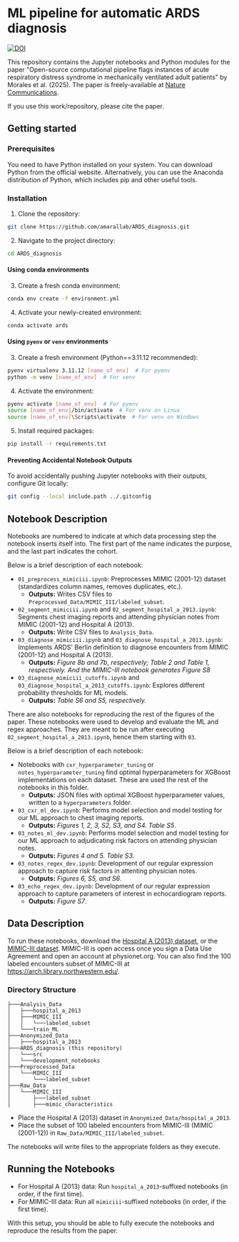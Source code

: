 # ML pipeline for automatic ARDS diagnosis  

[![DOI](https://zenodo.org/badge/813937806.svg)](https://doi.org/10.5281/zenodo.15284390)

This repository contains the Jupyter notebooks and Python modules for the paper "Open-source computational pipeline flags instances of acute respiratory distress syndrome in mechanically ventilated adult patients" by Morales et al. (2025). The paper is freely-available at <a href="https://doi.org/10.1038/s41467-025-61418-5" target="_blank">Nature Communications</a>.

If you use this work/repository, please cite the paper.

## Getting started

### Prerequisites  

You need to have Python installed on your system. You can download Python from the official website. Alternatively, you can use the Anaconda distribution of Python, which includes pip and other useful tools.  

### Installation

1. Clone the repository:  

```bash
git clone https://github.com/amarallab/ARDS_diagnosis.git
```  

2. Navigate to the project directory:  

```bash
cd ARDS_diagnosis
```  

#### Using conda environments

3. Create a fresh conda environment:  

```bash
conda env create -f environment.yml
```  

4. Activate your newly-created environment:  

```bash
conda activate ards
```

#### Using `pyenv` or `venv` environments  

3. Create a fresh environment (Python==3.11.12 recommended):  

```bash
pyenv virtualenv 3.11.12 [name_of_env]  # For pyenv
python -m venv [name_of_env]  # For venv
```

4. Activate the environment:  

```bash
pyenv activate [name_of_env]  # For pyenv
source [name_of_env]/bin/activate  # For venv on Linux
source [name_of_env]\Scripts\activate  # For venv on Windows
```

5. Install required packages:  

```bash
pip install -r requirements.txt
```  

#### Preventing Accidental Notebook Outputs  

To avoid accidentally pushing Jupyter notebooks with their outputs, configure Git locally:

```bash
git config --local include.path ../.gitconfig
```

## Notebook Description  

Notebooks are numbered to indicate at which data processing step the notebook inserts itself into. The first part of the name indicates the purpose, and the last part indicates the cohort.  

Below is a brief description of each notebook:  

- `01_preprocess_mimiciii.ipynb`: Preprocesses MIMIC (2001-12) dataset (standardizes column names, removes duplicates, etc.).  
  - **Outputs:** Writes CSV files to `Preprocessed_Data/MIMIC_III/labeled_subset`.
- `02_segment_mimiciii.ipynb` and `02_segment_hospital_a_2013.ipynb`: Segments chest imaging reports and attending physician notes from MIMIC (2001-12) and Hospital A (2013).
  - **Outputs:** Write CSV files to `Analysis_Data`.  
- `03_diagnose_mimiciii.ipynb` and `03_diagnose_hospital_a_2013.ipynb`: Implements ARDS' Berlin definition to diagnose encounters from MIMIC (2001-12) and Hospital A (2013).
  - **Outputs:** *Figure 8b and 7b, respectively; Table 2 and Table 1, respectively. And the MIMIC-III notebook generates Figure S8*  
- `03_diagnose_mimiciii_cutoffs.ipynb` and `03_diagnose_hospital_a_2013_cutoffs.ipynb`: Explores different probability thresholds for ML models.
  - **Outputs:** *Table S6 and S5, respectively.* 

There are also notebooks for reproducing the rest of the figures of the paper. These notebooks were used to develop and evaluate the ML and regex approaches. They are meant to be run after executing `02_segment_hospital_a_2013.ipynb`, hence them starting with `03`. 
 
 
 Below is a brief description of each notebook:  

- Notebooks with `cxr_hyperparameter_tuning` or `notes_hyperparameter_tuning` find optimal hyperparameters for XGBoost implementations on each dataset. These are used the rest of the notebooks in this folder.
  - **Outputs:** JSON files with optimal XGBoost hyperparameter values, written to a `hyperparameters` folder.
- `03_cxr_ml_dev.ipynb`: Performs model selection and model testing for our ML approach to chest imaging reports.
  - **Outputs:** *Figures 1, 2, 3, S2, S3, and S4. Table S5*.
- `03_notes_ml_dev.ipynb`: Performs model selection and model testing for our ML approach to adjudicating risk factors on attending physician notes.
  - **Outputs:** *Figures 4 and 5. Table S3*.
- `03_notes_regex_dev.ipynb`: Development of our regular expression approach to capture risk factors in attenting physician notes.
  - **Outputs:** *Figures 6, S5, and S6*.  
- `03_echo_regex_dev.ipynb`: Development of our regular expression approach to capture parameters of interest in echocardiogram reports.
  - **Outputs:** *Figure S7*.  

## Data Description  

To run these notebooks, download the [Hospital A (2013) dataset](https://arch.library.northwestern.edu/), or the [MIMIC-III dataset](https://physionet.org/content/mimiciii/1.4/). MIMIC-III is open access once you sign a Data Use Agreement and open an account at physionet.org. You can also find the 100 labeled encounters subset of MIMIC-III at <https://arch.library.northwestern.edu/>.

### Directory Structure  

```plaintext
├───Analysis_Data
│   ├───hospital_a_2013
│   ├───MIMIC_III
│   │   └───labeled_subset
│   └───train_ML
├───Anonymized_Data
│   ├───hospital_a_2013
├───ARDS_diagnosis (this repository)
│   └───src
│   └───development_notebooks
├───Preprocessed_Data
│   └───MIMIC_III
│       └───labeled_subset
├───Raw_Data
│   └───MIMIC_III
│       ├───labeled_subset
│       ├───mimic_characteristics
```  

- Place the Hospital A (2013) dataset in `Anonymized_Data/hospital_a_2013`.  
- Place the subset of 100 labeled encounters from MIMIC-III (MIMIC (2001-12)) in `Raw_Data/MIMIC_III/labeled_subset`.

The notebooks will write files to the appropriate folders as they execute.

## Running the Notebooks

- For Hospital A (2013) data: Run `hospital_a_2013`-suffixed notebooks (in order, if the first time).  
- For MIMIC-III data: Run all `mimiciii`-suffixed notebooks (in order, if the first time).  

With this setup, you should be able to fully execute the notebooks and reproduce the results from the paper.
